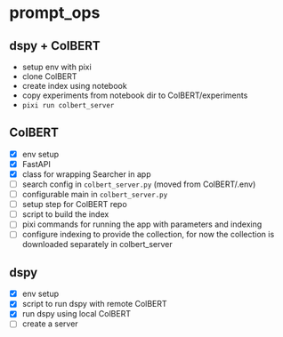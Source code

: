 # prompt_ops

## dspy + ColBERT

- setup env with pixi
- clone ColBERT
- create index using notebook
- copy experiments from notebook dir to ColBERT/experiments
- `pixi run colbert_server`

## ColBERT

- [x] env setup
- [x] FastAPI
- [x] class for wrapping Searcher in app
- [ ] search config in `colbert_server.py` (moved from ColBERT/.env)
- [ ] configurable main in `colbert_server.py`
- [ ] setup step for ColBERT repo
- [ ] script to build the index
- [ ] pixi commands for running the app with parameters and indexing
- [ ] configure indexing to provide the collection, for now the collection is downloaded separately in colbert_server

## dspy

- [x] env setup
- [x] script to run dspy with remote ColBERT
- [x] run dspy using local ColBERT
- [ ] create a server
